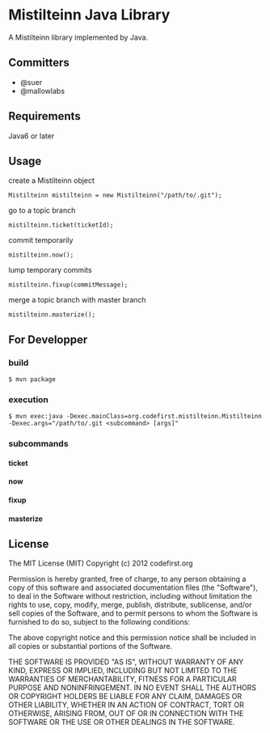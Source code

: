 Mistilteinn Java Library
=====================================
A Mistilteinn library implemented by Java.

Committers
------------------------------
* @suer
* @mallowlabs

Requirements
------------------------------
Java6 or later

Usage
------------------------------
create a Mistilteinn object

    Mistilteinn mistilteinn = new Mistilteinn("/path/to/.git");

go to a topic branch

    mistilteinn.ticket(ticketId);

commit temporarily

    mistilteinn.now();

lump temporary commits

    mistilteinn.fixup(commitMessage);

merge a topic branch with master branch

    mistilteinn.masterize();


For Developper
------------------------------
### build ###

    $ mvn package

### execution ###

    $ mvn exec:java -Dexec.mainClass=org.codefirst.mistilteinn.Mistilteinn -Dexec.args="/path/to/.git <subcommand> [args]"

### subcommands ###
#### ticket ####

#### now ####

#### fixup ####

#### masterize ####





License
------------------------------
The MIT License (MIT)
Copyright (c) 2012 codefirst.org

Permission is hereby granted, free of charge, to any person obtaining a copy of this software and associated documentation files (the "Software"), to deal in the Software without restriction, including without limitation the rights to use, copy, modify, merge, publish, distribute, sublicense, and/or sell copies of the Software, and to permit persons to whom the Software is furnished to do so, subject to the following conditions:

The above copyright notice and this permission notice shall be included in all copies or substantial portions of the Software.

THE SOFTWARE IS PROVIDED "AS IS", WITHOUT WARRANTY OF ANY KIND, EXPRESS OR IMPLIED, INCLUDING BUT NOT LIMITED TO THE WARRANTIES OF MERCHANTABILITY, FITNESS FOR A PARTICULAR PURPOSE AND NONINFRINGEMENT. IN NO EVENT SHALL THE AUTHORS OR COPYRIGHT HOLDERS BE LIABLE FOR ANY CLAIM, DAMAGES OR OTHER LIABILITY, WHETHER IN AN ACTION OF CONTRACT, TORT OR OTHERWISE, ARISING FROM, OUT OF OR IN CONNECTION WITH THE SOFTWARE OR THE USE OR OTHER DEALINGS IN THE SOFTWARE.

